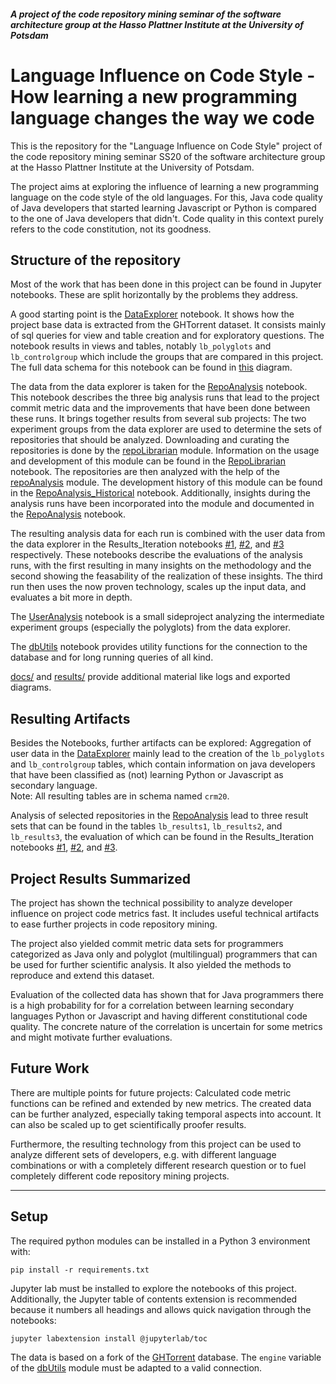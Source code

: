 ##### A project of the code repository mining seminar of the software architecture group at the Hasso Plattner Institute at the University of Potsdam
# Language Influence on Code Style - How learning a new programming language changes the way we code 

This is the repository for the "Language Influence on Code Style" project of the  code repository mining seminar SS20 of the software architecture group at the Hasso Plattner Institute at the University of Potsdam.

The project aims at exploring the influence of learning a new programming language on the code style of the old languages. For this, Java code quality of Java developers that started learning Javascript or Python is compared to the one of Java developers that didn't. Code quality in this context purely refers to the code constitution, not its goodness.

## Structure of the repository
Most of the work that has been done in this project can be found in Jupyter notebooks. These are split horizontally by the problems they address. 

A good starting point is the [DataExplorer](DataExplorer.ipynb) notebook. It shows how the project base data is extracted from the GHTorrent dataset. It consists mainly of sql queries for view and table creation and for exploratory questions. The notebook results in views and tables, notably `lb_polyglots` and `lb_controlgroup` which include the groups that are compared in this project. The full data schema for this notebook can be found in [this](docs/Data_Schema_DataExplorer.pdf) diagram.

The data from the data explorer is taken for the [RepoAnalysis](RepoAnalysis.ipynb) notebook. This notebook describes the three big analysis runs that lead to the project commit metric data and the improvements that have been done between these runs. It brings together results from several sub projects: The two experiment groups from the data explorer are used to determine the sets of repositories that should be analyzed. Downloading and curating the repositories is done by the [repoLibrarian](repoLibrarian.py) module. Information on the usage and development of this module can be found in the [RepoLibrarian](RepoLibrarian.ipynb) notebook. The repositories are then analyzed with the help of the [repoAnalysis](repoAnalysis.py) module. The development history of this module can be found in the [RepoAnalysis_Historical](RepoAnalysis_Historical.ipynb) notebook. Additionally, insights during the analysis runs have been incorporated into the module and documented in the [RepoAnalysis](RepoAnalysis.ipynb) notebook.

The resulting analysis data for each run is combined with the user data from the data explorer in the Results_Iteration notebooks [#1](Results_Iteration#1.ipynb), [#2](Results_Iteration#2.ipynb), and [#3](Results_Iteration#3.ipynb) respectively. These notebooks describe the evaluations of the analysis runs, with the first resulting in many insights on the methodology and the second showing the feasability of the realization of these insights. The third run then uses the now proven technology, scales up the input data, and evaluates a bit more in depth.

The [UserAnalysis](UserAnalysis.ipynb) notebook is a small sideproject analyzing the intermediate experiment groups (especially the polyglots) from the data explorer.

The [dbUtils](dbUtils.py) notebook provides utility functions for the connection to the database and for long running queries of all kind.

[docs/](docs/) and [results/](results/) provide additional material like logs and exported diagrams.


## Resulting Artifacts
Besides the Notebooks, further artifacts can be explored:
Aggregation of user data in the [DataExplorer](DataExplorer.ipynb) mainly lead to the creation of the `lb_polyglots` and `lb_controlgroup` tables, which contain information on java developers that have been classified as (not) learning Python or Javascript as secondary language.<br>
Note: All resulting tables are in schema named `crm20`.

Analysis of selected repositories in the [RepoAnalysis](RepoAnalysis.ipynb) lead to three result sets that can be found in the tables `lb_results1`, `lb_results2`, and `lb_results3`, the evaluation of which can be found in the Results_Iteration notebooks [#1](Results_Iteration%231.ipynb), [#2](Results_Iteration%232.ipynb), and [#3](Results_Iteration%233.ipynb).

## Project Results Summarized
The project has shown the technical possibility to analyze developer influence on project code metrics fast. It includes useful technical artifacts to ease further projects in code repository mining. 

The project also yielded commit metric data sets for programmers categorized as Java only and polyglot (multilingual) programmers that can be used for further scientific analysis. It also yielded the methods to reproduce and extend this dataset.

Evaluation of the collected data has shown that for Java programmers there is a high probability for for a correlation between learning secondary languages Python or Javascript and having different constitutional code quality. The concrete nature of the correlation is uncertain for some metrics and might motivate further evaluations.

## Future Work
There are multiple points for future projects: Calculated code metric functions can be refined and extended by new metrics. The created data can be further analyzed, especially taking temporal aspects into account. It can also be scaled up to get scientifically proofer results.

Furthermore, the resulting technology from this project can be used to analyze different sets of developers, e.g. with different language combinations or with a completely different research question or to fuel completely different code repository mining projects.


---
## Setup
The required python modules can be installed in a Python 3 environment with:
```
pip install -r requirements.txt
```
Jupyter lab must be installed to explore the notebooks of this project. Additionally, the Jupyter table of contents extension is recommended because it numbers all headings and allows quick navigation through the notebooks:
```
jupyter labextension install @jupyterlab/toc
```

The data is based on a fork of the [GHTorrent](https://ghtorrent.org/) database. The `engine` variable of the [dbUtils](dbUtils.py) module must be adapted to a valid connection.

